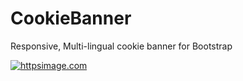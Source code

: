 # CookieBanner
Responsive, Multi-lingual cookie banner for Bootstrap

[![httpsimage.com](https://httpsimage.com/v2/2a6d791c-46c5-42ab-a1ad-ff15b2a5e712.png)](https://httpsimage.com)
